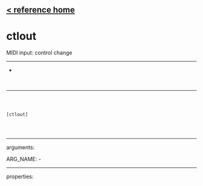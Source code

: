 [< reference home](ceammc_lib.html)
---

# ctlout


MIDI input: control change

---

-
<br>


---


```



[ctlout]


            
```

---
arguments:

ARG_NAME: -<br>

---
properties:



